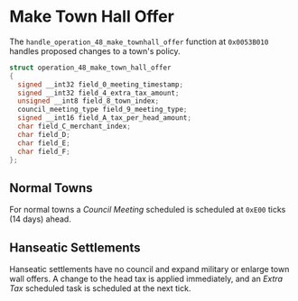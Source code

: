 # Make Town Hall Offer
The `handle_operation_48_make_townhall_offer` function at `0x0053B010` handles proposed changes to a town's policy.

```c
struct operation_48_make_town_hall_offer
{
  signed __int32 field_0_meeting_timestamp;
  signed __int32 field_4_extra_tax_amount;
  unsigned __int8 field_8_town_index;
  council_meeting_type field_9_meeting_type;
  signed __int16 field_A_tax_per_head_amount;
  char field_C_merchant_index;
  char field_D;
  char field_E;
  char field_F;
};
```

## Normal Towns
For normal towns a *Council Meeting* scheduled is scheduled at `0xE00` ticks (14 days) ahead.

## Hanseatic Settlements
Hanseatic settlements have no council and expand military or enlarge town wall offers.
A change to the head tax is applied immediately, and an *Extra Tax* scheduled task is scheduled at the next tick.

